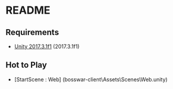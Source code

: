 # README

## Requirements

- [Unity 2017.3.1f1](https://unity3d.com/kr/unity/whats-new/unity-2017.3.1) (2017.3.1f1)

## Hot to Play

- [StartScene : Web] (bosswar-client\Assets\Scenes\Web.unity)
